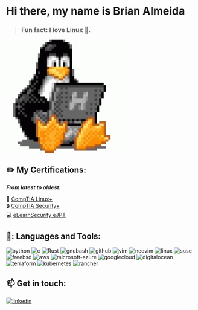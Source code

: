 
# Hi there, my name is Brian Almeida 

> ### Fun fact: I love Linux 🐧.



<img align="center" width="300" alt="GIF" src="https://github.com/Brianalmeida/Brianalmeida/blob/main/img/index.gif" />



## :pencil2: My Certifications:       

***From latest to oldest:***

:penguin: [CompTIA Linux+](https://www.credly.com/badges/42a4174d-5650-41c2-9f94-44111ef69f3b/public_url)<br>
:lock: [CompTIA Security+](https://www.credly.com/badges/6f39c92c-4f34-40b1-baa8-8945647e7dda?source=linked_in_profile)<br>
:computer: [eLearnSecurity eJPT](https://elearnsecurity.com/verify-certificate/?c=8ac3a05d-67d5-4a41-b0f5-3f0d3d5e90c6) 


<div id="certs"> 
</div>
 
## 🔧: Languages and Tools: 
<div id="badges">
<img src="https://img.shields.io/badge/python-3776AB?style=for-the-badge&logo=python&logoColor=white" alt="python" />
<img src="https://img.shields.io/badge/C-A8B9CC?style=for-the-badge&logo=c&logoColor=white" alt="c" />
<img src="https://img.shields.io/badge/Rust-000000?style=for-the-badge&logo=rust&logoColor=white" alt="Rust" />
<img src="https://img.shields.io/badge/-GNUBash-4EAA25?style=for-the-badge&logo=gnubash&logoColor=white" alt="gnubash" />
<img src="https://img.shields.io/badge/GitHub-100000?style=for-the-badge&logo=github&logoColor=white" alt="github" />
<img src="https://img.shields.io/badge/-Vim-019733?style=for-the-badge&logo=vim&logoColor=white" alt="vim" />
<img src="https://img.shields.io/badge/-Neovim-57A143?style=for-the-badge&logo=neovim&logoColor=white" alt="neovim" />
<img src="https://img.shields.io/badge/-Linux-FCC624?style=for-the-badge&logo=linux&logoColor=white" alt="linux" />
<img src="https://img.shields.io/badge/-SUSE-0C322C?style=for-the-badge&logo=suse&logoColor=white" alt="suse" />
<img src="https://img.shields.io/badge/-FreeBSD-AB2B28?style=for-the-badge&logo=freebsd&logoColor=white" alt="freebsd" />
<img src="https://img.shields.io/badge/aws-232F3E?style=for-the-badge&logo=amazonaws&logoColor=white" alt="aws" />
<img src="https://img.shields.io/badge/-Microsoft Azure-0078D4?style=for-the-badge&logo=microsoftazure&logoColor=white" alt="microsoft-azure" />
<img src="https://img.shields.io/badge/-Google Cloud-4285F4?style=for-the-badge&logo=googlecloud&logoColor=white" alt="googlecloud" />
<img src="https://img.shields.io/badge/-DigitalOcean-0080FF?style=for-the-badge&logo=digitalocean&logoColor=white" alt="digitalocean" />
<img src="https://img.shields.io/badge/-Terraform-7B42BC?style=for-the-badge&logo=terraform&logoColor=white" alt="terraform" />
<img src="https://img.shields.io/badge/-Kubernetes-326CE5?style=for-the-badge&logo=kubernetes&logoColor=white" alt="kubernetes" />
<img src="https://img.shields.io/badge/-Rancher-0075A8?style=for-the-badge&logo=rancher&logoColor=white" alt="rancher" />
</div>


## :mailbox: Get in touch: 
[<img src="https://img.shields.io/badge/visit%20my%20Linkedin-0A66C2?style=for-the-badge&logo=linkedin&logoColor=white" alt="linkedin" />](https://www.linkedin.com/in/brian-a-13718a151)

